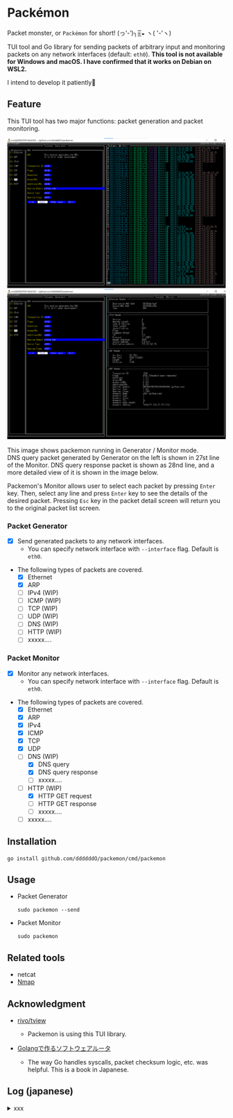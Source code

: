 # Packémon

Packet monster, or `Packémon` for short! (っ‘-’)╮=͟͟͞͞◒ ヽ( '-'ヽ) <br>

TUI tool and Go library for sending packets of arbitrary input and monitoring packets on any network interfaces (default: `eth0`). **This tool is not available for Windows and macOS. I have confirmed that it works on Debian on WSL2.**<br>

I intend to develop it patiently🌴


## Feature

This TUI tool has two major functions: packet generation and packet monitoring.

![](./doc/tui_gen_mon_1.png)
![](./doc/tui_gen_mon_2.png)

This image shows packemon running in Generator / Monitor mode.</br>
DNS query packet generated by Generator on the left is shown in 27st line of the Monitor. DNS query response packet is shown as 28nd line, and a more detailed view of it is shown in the image below.

Packemon's Monitor allows user to select each packet by pressing `Enter` key. Then, select any line and press `Enter` key to see the details of the desired packet. Pressing `Esc` key in the packet detail screen will return you to the original packet list screen.

### Packet Generator

- [x] Send generated packets to any network interfaces.
  - You can specify network interface with `--interface` flag. Default is `eth0`.

- The following types of packets are covered.
  - [x] Ethernet
  - [x] ARP
  - [ ] IPv4 (WIP)
  - [ ] ICMP (WIP)
  - [ ] TCP (WIP)
  - [ ] UDP (WIP)
  - [ ] DNS (WIP)
  - [ ] HTTP (WIP)
  - [ ] xxxxx....

### Packet Monitor

- [x] Monitor any network interfaces.
  - You can specify network interface with `--interface` flag. Default is `eth0`.

- The following types of packets are covered.
  - [x] Ethernet
  - [x] ARP
  - [x] IPv4
  - [x] ICMP
  - [x] TCP
  - [x] UDP
  - [ ] DNS (WIP)
    - [x] DNS query
    - [x] DNS query response
    - [ ] xxxxx....
  - [ ] HTTP (WIP)
    - [x] HTTP GET request
    - [ ] HTTP GET response
    - [ ] xxxxx....
  - [ ] xxxxx....

## Installation

```console
go install github.com/ddddddO/packemon/cmd/packemon
```

## Usage

- Packet Generator
  ```console
  sudo packemon --send
  ```

- Packet Monitor
  ```console
  sudo packemon
  ```

## Related tools
- netcat
- [Nmap](https://nmap.org/)

## Acknowledgment
- [rivo/tview](https://github.com/rivo/tview)
  - Packemon is using this TUI library.

- [Golangで作るソフトウェアルータ](https://booth.pm/ja/items/5290391)
  - The way Go handles syscalls, packet checksum logic, etc. was helpful. This is a book in Japanese.


## Log (japanese)

<details><summary>xxx</summary>

## Links
- 「Golangで作るソフトウェアルータ」
  - その実装コード: https://github.com/sat0ken/go-curo
- https://terassyi.net/posts/2020/03/29/ethernet.html
- 動作確認用コマンドの参考
  - https://zenn.dev/takai404/articles/76d47e944d8e18
- [Scrapboxメモ書き](https://scrapbox.io/ddddddo/%E3%83%8D%E3%83%83%E3%83%88%E3%83%AF%E3%83%BC%E3%82%AF%E7%B3%BB%E8%AA%AD%E3%81%BF%E7%89%A9)

- WSL2のDebianで動作した。

- 任意の Ethernet ヘッダ / IPv4 ヘッダ / ARP / ICMP を楽に作れてフレームを送信できる
- 以下はtmuxで3分割した画面に各種ヘッダのフォーム画面を表示している。そして ICMP echo request を送信し、 echo reply が返ってきていることを Wireshark で確認した様子
  ![](./doc/tui_ether_ip_icmp.png)
  ![](./doc/tui_send_icmp_result1.png)
  ![](./doc/tui_send_icmp_result2.png)

- フレームを受信して詳細表示（ARPとIPv4）
  ![](./doc/tui_send_recieve.png)

  <details><summary>少し前のUI（`5062561` のコミット）</summary>

  ![](./doc/tui_0428.png)
  ![](./doc/tui_cap_0428.png)

  </details>

- TUIライブラリとして https://github.com/rivo/tview を使わせてもらってる🙇

### 動作確認

#### パケットキャプチャ
```console
$ sudo tcpdump -U -i eth0 -w - | /mnt/c/Program\ Files/Wireshark/Wireshark.exe -k -i -
```

- 受信画面

  ```console
  $ sudo go run cmd/packemon/main.go
  ```


- 送信画面

  ```console
  $ sudo go run cmd/packemon/main.go --send
  ```

- 単発フレーム送信コマンド（e.g. ARP request）

  ```console
  $ sudo go run cmd/packemon/main.go --debug --send --proto arp
  ```

#### 手軽にブロードキャスト
```console
$ arping -c 1 1.2.3.4
ARPING 1.2.3.4 from 172.23.242.78 eth0
Sent 1 probes (1 broadcast(s))
Received 0 response(s)
```

#### tcpでdns
```console
$ nslookup -vc github.com
```

### 動作確認の様子

<details><summary>xxx</summary>

- Ethernetフレームのみ作って送信（`77c9149` でコミットしたファイルにて）

  ![](./doc/Frame.png)

- ARPリクエストを作って送信（`390f266` でコミットしたファイルにて。中身はめちゃくちゃと思うけど）

  ![](./doc/ARP.png)

- ARPリクエストを受信してパース（`b6a025a` でコミット）

  ![](./doc/ARP_request_console.png)
  ![](./doc/ARP_request.png)

</details>
